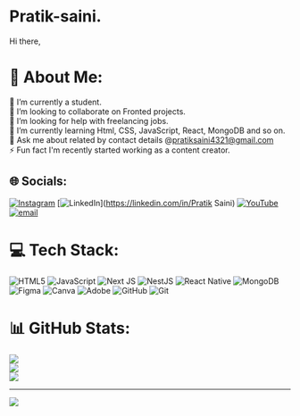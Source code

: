 # Pratik-saini.
Hi there,
# 💫 About Me:
🔭 I’m currently a student.<br>👯 I’m looking to collaborate on Fronted projects.<br>🤝 I’m looking for help with freelancing jobs.<br>🌱 I’m currently learning Html, CSS, JavaScript, React, MongoDB and so on.<br>💬 Ask me about related by contact details @pratiksaini4321@gmail.com<br>⚡ Fun fact I'm recently started working as a content creator.


## 🌐 Socials:
[![Instagram](https://img.shields.io/badge/Instagram-%23E4405F.svg?logo=Instagram&logoColor=white)](https://instagram.com/@pra8.858) [![LinkedIn](https://img.shields.io/badge/LinkedIn-%230077B5.svg?logo=linkedin&logoColor=white)](https://linkedin.com/in/Pratik Saini) [![YouTube](https://img.shields.io/badge/YouTube-%23FF0000.svg?logo=YouTube&logoColor=white)](https://youtube.com/@UCJJ1YdnHbOzHnIN4-7bkUGg) [![email](https://img.shields.io/badge/Email-D14836?logo=gmail&logoColor=white)](mailto:pratik4321saini@gmail.co) 

# 💻 Tech Stack:
![HTML5](https://img.shields.io/badge/html5-%23E34F26.svg?style=for-the-badge&logo=html5&logoColor=white) ![JavaScript](https://img.shields.io/badge/javascript-%23323330.svg?style=for-the-badge&logo=javascript&logoColor=%23F7DF1E) ![Next JS](https://img.shields.io/badge/Next-black?style=for-the-badge&logo=next.js&logoColor=white) ![NestJS](https://img.shields.io/badge/nestjs-%23E0234E.svg?style=for-the-badge&logo=nestjs&logoColor=white) ![React Native](https://img.shields.io/badge/react_native-%2320232a.svg?style=for-the-badge&logo=react&logoColor=%2361DAFB) ![MongoDB](https://img.shields.io/badge/MongoDB-%234ea94b.svg?style=for-the-badge&logo=mongodb&logoColor=white) ![Figma](https://img.shields.io/badge/figma-%23F24E1E.svg?style=for-the-badge&logo=figma&logoColor=white) ![Canva](https://img.shields.io/badge/Canva-%2300C4CC.svg?style=for-the-badge&logo=Canva&logoColor=white) ![Adobe](https://img.shields.io/badge/adobe-%23FF0000.svg?style=for-the-badge&logo=adobe&logoColor=white) ![GitHub](https://img.shields.io/badge/github-%23121011.svg?style=for-the-badge&logo=github&logoColor=white) ![Git](https://img.shields.io/badge/git-%23F05033.svg?style=for-the-badge&logo=git&logoColor=white)
# 📊 GitHub Stats:
![](https://github-readme-stats.vercel.app/api?username=Pratik-saini.&theme=dark&hide_border=false&include_all_commits=true&count_private=false)<br/>
![](https://nirzak-streak-stats.vercel.app/?user=Pratik-saini.&theme=dark&hide_border=false)<br/>
![](https://github-readme-stats.vercel.app/api/top-langs/?username=Pratik-saini.&theme=dark&hide_border=false&include_all_commits=true&count_private=false&layout=compact)

---
[![](https://visitcount.itsvg.in/api?id=Pratik-saini.&icon=0&color=0)](https://visitcount.itsvg.in)

<!-- Proudly created with GPRM ( https://gprm.itsvg.in ) -->
